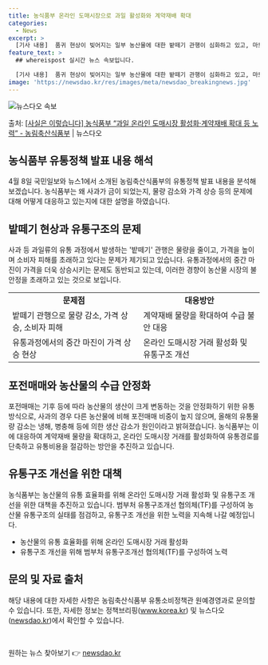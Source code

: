 ```yaml
---
title: 농식품부 온라인 도매시장으로 과일 활성화와 계약재배 확대
categories:
  - News
excerpt: >
  [기사 내용]  품귀 현상이 빚어지는 일부 농산물에 대한 밭떼기 관행이 심화하고 있고, 마트나 시장으로 흘러…
feature_text: >
  ## whereispost 실시간 뉴스 속보입니다.

  [기사 내용]  품귀 현상이 빚어지는 일부 농산물에 대한 밭떼기 관행이 심화하고 있고, 마트나 시장으로 흘러…
image: 'https://newsdao.kr/res/images/meta/newsdao_breakingnews.jpg'
---
```


![뉴스다오 속보](https://newsdao.kr/res/images/meta/newsdao_breakingnews.jpg)

<p>출처: <a href="https://newsdao.kr/3563" rel="dofollow">[사실은 이렇습니다] 농식품부 “과일 온라인 도매시장 활성화·계약재배 확대 등 노력” - 농림축산식품부</a> | 뉴스다오</p>

<h2 data-ke-size="size26">농식품부 유통정책 발표 내용 해석</h2>
<p data-ke-size="size16">4월 8일 국민일보와 뉴스1에서 소개된 농림축산식품부의 유통정책 발표 내용을 분석해 보겠습니다. 농식품부는 왜 사과가 금이 되었는지, 물량 감소와 가격 상승 등의 문제에 대해 어떻게 대응하고 있는지에 대한 설명을 하였습니다.</p>

<h2 data-ke-size="size24">밭떼기 현상과 유통구조의 문제</h2>
<p data-ke-size="size16">사과 등 과일류의 유통 과정에서 발생하는 '밭떼기' 관행은 물량을 줄이고, 가격을 높이며 소비자 피해를 초래하고 있다는 문제가 제기되고 있습니다. 유통과정에서의 중간 마진이 가격을 더욱 상승시키는 문제도 동반되고 있는데, 이러한 경향이 농산물 시장의 불안정을 초래하고 있는 것으로 보입니다.</p>
<table>
  <tr>
    <td style="text-align: center; height: 17px;"><b>문제점</b></td>
    <td style="text-align: center; height: 17px;"><b>대응방안</b></td>
  </tr>
  <tr>
    <td>밭떼기 관행으로 물량 감소, 가격 상승, 소비자 피해</td>
    <td>계약재배 물량을 확대하여 수급 불안 대응</td>
  </tr>
  <tr>
    <td>유통과정에서의 중간 마진이 가격 상승 현상</td>
    <td>온라인 도매시장 거래 활성화 및 유통구조 개선</td>
  </tr>
</table>

<h2 data-ke-size="size24">포전매매와 농산물의 수급 안정화</h2>
<p data-ke-size="size16">포전매매는 기후 등에 따라 농산물의 생산이 크게 변동하는 것을 안정화하기 위한 유통방식으로, 사과의 경우 다른 농산물에 비해 포전매매 비중이 높지 않으며, 올해의 유통물량 감소는 냉해, 병충해 등에 의한 생산 감소가 원인이라고 밝혀졌습니다. 농식품부는 이에 대응하여 계약재배 물량을 확대하고, 온라인 도매시장 거래를 활성화하여 유통경로를 단축하고 유통비용을 절감하는 방안을 추진하고 있습니다.</p>

<h2 data-ke-size="size24">유통구조 개선을 위한 대책</h2>
<p data-ke-size="size16">농식품부는 농산물의 유통 효율화를 위해 온라인 도매시장 거래 활성화 및 유통구조 개선을 위한 대책을 추진하고 있습니다. 범부처 유통구조개선 협의체(TF)를 구성하여 농산물 유통구조의 실태를 점검하고, 유통구조 개선을 위한 노력을 지속해 나갈 예정입니다.</p>
<ul>
  <li>농산물의 유통 효율화를 위해 온라인 도매시장 거래 활성화</li>
  <li>유통구조 개선을 위해 범부처 유통구조개선 협의체(TF)를 구성하여 노력</li>
</ul>

<h2 data-ke-size="size24">문의 및 자료 출처</h2>
<p data-ke-size="size16">해당 내용에 대한 자세한 사항은 농림축산식품부 유통소비정책관 원예경영과로 문의할 수 있습니다. 또한, 자세한 정보는 정책브리핑(<a href="https://www.korea.kr">www.korea.kr</a>) 및 뉴스다오(<a href="https://newsdao.kr/3563">newsdao.kr</a>)에서 확인할 수 있습니다.</p>
<p data-ke-size="size16">&nbsp;</p> 

원하는 뉴스 찾아보기 👉 <a href="https://newsdao.kr" rel="dofollow">newsdao.kr</a>


